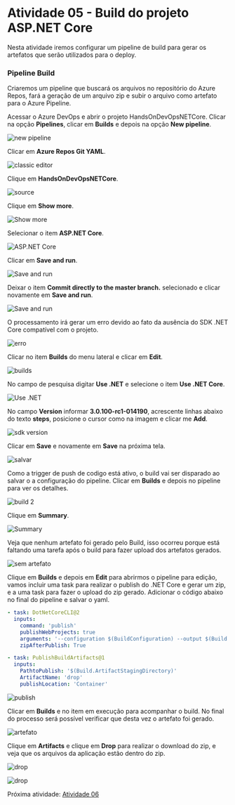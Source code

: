 # Atividade 05 - Build do projeto ASP.NET Core

Nesta atividade iremos configurar um pipeline de build para gerar os artefatos que serão utilizados para o deploy.

### Pipeline Build

Criaremos um pipeline que buscará os arquivos no repositório do Azure Repos, fará a geração de um arquivo zip e subir o arquivo como artefato para o Azure Pipeline.

Acessar o Azure DevOps e abrir o projeto HandsOnDevOpsNETCore. Clicar na opção **Pipelines**, clicar em **Builds** e depois na opção **New pipeline**.

![new pipeline](../imagens/buildcore1.png)

Clicar em **Azure Repos Git YAML**.

![classic editor](../imagens/buildcore2.png)

Clique em **HandsOnDevOpsNETCore**.

![source](../imagens/buildcore3.png)

Clique em **Show more**.

![Show more](../imagens/buildcore4.png)

Selecionar o item **ASP.NET Core**.

![ASP.NET Core](../imagens/buildcore5.png)

Clicar em **Save and run**.

![Save and run](../imagens/buildcore6.png)

Deixar o item **Commit directly to the master branch.** selecionado e clicar novamente em **Save and run**.

![Save and run](../imagens/buildcore7.png)

O processamento irá gerar um erro devido ao fato da ausência do SDK .NET Core compatível com o projeto.

![erro](../imagens/buildcore8.png)

Clicar no item **Builds** do menu lateral e clicar em **Edit**.

![builds](../imagens/buildcore9.png)

No campo de pesquisa digitar **Use .NET** e selecione o item **Use .NET Core**.

![Use .NET](../imagens/buildcore10.png)

No campo **Version** informar **3.0.100-rc1-014190**, acrescente linhas abaixo do texto **steps**, posicione o cursor como na imagem e clicar me **Add**.

![sdk version](../imagens/buildcore11.png)

Clicar em **Save** e novamente em **Save** na próxima tela.

![salvar](../imagens/buildcore12.png)

Como a trigger de push de codigo está ativo, o build vai ser disparado ao salvar o a configuração do pipeline. Clicar em **Builds** e depois no pipeline para ver os detalhes.

![build 2](../imagens/buildcore13.png)

Clique em **Summary**.

![Summary](../imagens/buildcore14.png)

Veja que nenhum artefato foi gerado pelo Build, isso ocorreu porque está faltando uma tarefa após o build para fazer upload dos artefatos gerados. 

![sem artefato](../imagens/buildcore15.png)

Clique em **Builds** e depois em **Edit** para abrirmos o pipeline para edição, vamos incluir uma task para realizar o publish do .NET Core e gerar um zip, e a uma task para fazer o upload do zip gerado.
Adicionar o código abaixo no final do pipeline e salvar o yaml.

```yaml
- task: DotNetCoreCLI@2
  inputs:
    command: 'publish'
    publishWebProjects: true
    arguments: '--configuration $(BuildConfiguration) --output $(Build.ArtifactStagingDirectory) --self-contained --runtime win10-x64'
    zipAfterPublish: True

- task: PublishBuildArtifacts@1
  inputs:
    PathtoPublish: '$(Build.ArtifactStagingDirectory)'
    ArtifactName: 'drop'
    publishLocation: 'Container'
```

![publish](../imagens/buildcore16.png)

Clicar em **Builds** e no item em execução para acompanhar o build. No final do processo será possível verificar que desta vez o artefato foi gerado.

![artefato](../imagens/buildcore17.png)

Clique em **Artifacts** e clique em **Drop** para realizar o download do zip, e veja que os arquivos da aplicação estão dentro do zip.

![drop](../imagens/buildcore18.png)

![drop](../imagens/buildcore19.png)

Próxima atividade: [Atividade 06](06-atividade.md)